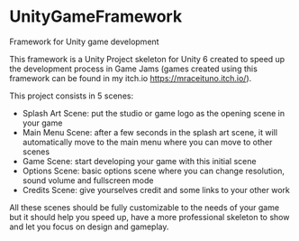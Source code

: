 # UnityGameFramework
Framework for Unity game development

This framework is a Unity Project skeleton for Unity 6 created to speed up the development process in Game Jams (games created using this framework can be found in my itch.io https://mraceituno.itch.io/).

This project consists in 5 scenes:
* Splash Art Scene: put the studio or game logo as the opening scene in your game
* Main Menu Scene: after a few seconds in the splash art scene, it will automatically move to the main menu where you can move to other scenes
* Game Scene: start developing your game with this initial scene
* Options Scene: basic options scene where you can change resolution, sound volume and fullscreen mode
* Credits Scene: give yourselves credit and some links to your other work

All these scenes should be fully customizable to the needs of your game but it should help you speed up, have a more professional skeleton to show and let you focus on design and gameplay.
